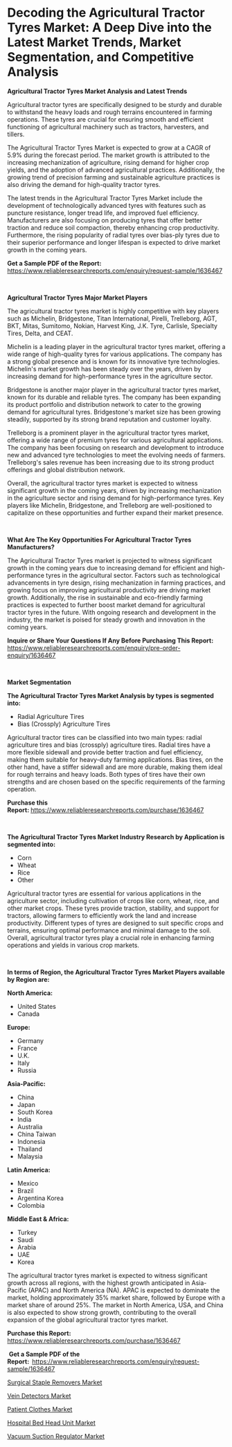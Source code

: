 <p><h1>Decoding the Agricultural Tractor Tyres Market: A Deep Dive into the Latest Market Trends, Market Segmentation, and Competitive Analysis</h1></p><p><strong>Agricultural Tractor Tyres Market Analysis and Latest Trends</strong></p>
<p><p>Agricultural tractor tyres are specifically designed to be sturdy and durable to withstand the heavy loads and rough terrains encountered in farming operations. These tyres are crucial for ensuring smooth and efficient functioning of agricultural machinery such as tractors, harvesters, and tillers.</p><p>The Agricultural Tractor Tyres Market is expected to grow at a CAGR of 5.9% during the forecast period. The market growth is attributed to the increasing mechanization of agriculture, rising demand for higher crop yields, and the adoption of advanced agricultural practices. Additionally, the growing trend of precision farming and sustainable agriculture practices is also driving the demand for high-quality tractor tyres.</p><p>The latest trends in the Agricultural Tractor Tyres Market include the development of technologically advanced tyres with features such as puncture resistance, longer tread life, and improved fuel efficiency. Manufacturers are also focusing on producing tyres that offer better traction and reduce soil compaction, thereby enhancing crop productivity. Furthermore, the rising popularity of radial tyres over bias-ply tyres due to their superior performance and longer lifespan is expected to drive market growth in the coming years.</p></p>
<p><strong>Get a Sample PDF of the Report:&nbsp;</strong> <a href="https://www.reliableresearchreports.com/enquiry/request-sample/1636467">https://www.reliableresearchreports.com/enquiry/request-sample/1636467</a></p>
<p>&nbsp;</p>
<p><strong>Agricultural Tractor Tyres Major Market Players</strong></p>
<p><p>The agricultural tractor tyres market is highly competitive with key players such as Michelin, Bridgestone, Titan International, Pirelli, Trelleborg, AGT, BKT, Mitas, Sumitomo, Nokian, Harvest King, J.K. Tyre, Carlisle, Specialty Tires, Delta, and CEAT.</p><p>Michelin is a leading player in the agricultural tractor tyres market, offering a wide range of high-quality tyres for various applications. The company has a strong global presence and is known for its innovative tyre technologies. Michelin's market growth has been steady over the years, driven by increasing demand for high-performance tyres in the agriculture sector.</p><p>Bridgestone is another major player in the agricultural tractor tyres market, known for its durable and reliable tyres. The company has been expanding its product portfolio and distribution network to cater to the growing demand for agricultural tyres. Bridgestone's market size has been growing steadily, supported by its strong brand reputation and customer loyalty.</p><p>Trelleborg is a prominent player in the agricultural tractor tyres market, offering a wide range of premium tyres for various agricultural applications. The company has been focusing on research and development to introduce new and advanced tyre technologies to meet the evolving needs of farmers. Trelleborg's sales revenue has been increasing due to its strong product offerings and global distribution network.</p><p>Overall, the agricultural tractor tyres market is expected to witness significant growth in the coming years, driven by increasing mechanization in the agriculture sector and rising demand for high-performance tyres. Key players like Michelin, Bridgestone, and Trelleborg are well-positioned to capitalize on these opportunities and further expand their market presence.</p></p>
<p>&nbsp;</p>
<p><strong>What Are The Key Opportunities For Agricultural Tractor Tyres Manufacturers?</strong></p>
<p><p>The Agricultural Tractor Tyres market is projected to witness significant growth in the coming years due to increasing demand for efficient and high-performance tyres in the agricultural sector. Factors such as technological advancements in tyre design, rising mechanization in farming practices, and growing focus on improving agricultural productivity are driving market growth. Additionally, the rise in sustainable and eco-friendly farming practices is expected to further boost market demand for agricultural tractor tyres in the future. With ongoing research and development in the industry, the market is poised for steady growth and innovation in the coming years.</p></p>
<p><strong>Inquire or Share Your Questions If Any Before Purchasing This Report:</strong> <a href="https://www.reliableresearchreports.com/enquiry/pre-order-enquiry/1636467">https://www.reliableresearchreports.com/enquiry/pre-order-enquiry/1636467</a></p>
<p>&nbsp;</p>
<p><strong>Market Segmentation</strong></p>
<p><strong>The Agricultural Tractor Tyres Market Analysis by types is segmented into:</strong></p>
<p><ul><li>Radial Agriculture Tires</li><li>Bias (Crossply) Agriculture Tires</li></ul></p>
<p><p>Agricultural tractor tires can be classified into two main types: radial agriculture tires and bias (crossply) agriculture tires. Radial tires have a more flexible sidewall and provide better traction and fuel efficiency, making them suitable for heavy-duty farming applications. Bias tires, on the other hand, have a stiffer sidewall and are more durable, making them ideal for rough terrains and heavy loads. Both types of tires have their own strengths and are chosen based on the specific requirements of the farming operation.</p></p>
<p><strong>Purchase this Report:&nbsp;</strong><a href="https://www.reliableresearchreports.com/purchase/1636467">https://www.reliableresearchreports.com/purchase/1636467</a></p>
<p>&nbsp;</p>
<p><strong>The Agricultural Tractor Tyres Market Industry Research by Application is segmented into:</strong></p>
<p><ul><li>Corn</li><li>Wheat</li><li>Rice</li><li>Other</li></ul></p>
<p><p>Agricultural tractor tyres are essential for various applications in the agriculture sector, including cultivation of crops like corn, wheat, rice, and other market crops. These tyres provide traction, stability, and support for tractors, allowing farmers to efficiently work the land and increase productivity. Different types of tyres are designed to suit specific crops and terrains, ensuring optimal performance and minimal damage to the soil. Overall, agricultural tractor tyres play a crucial role in enhancing farming operations and yields in various crop markets.</p></p>
<p>&nbsp;</p>
<p><strong>In terms of Region, the Agricultural Tractor Tyres Market Players available by Region are:</strong></p>
<p>
    <p> <strong> North America: </strong>
        <ul>
            <li>United States</li>
            <li>Canada</li>
        </ul>
        </p> 
    <p> <strong> Europe: </strong>
        <ul>
            <li>Germany</li>
            <li>France</li>
            <li>U.K.</li>
            <li>Italy</li>
            <li>Russia</li>
        </ul>
        </p> 
    <p> <strong> Asia-Pacific: </strong>
        <ul>
            <li>China</li>
            <li>Japan</li>
            <li>South Korea</li>
            <li>India</li>
            <li>Australia</li>
            <li>China Taiwan</li>
            <li>Indonesia</li>
            <li>Thailand</li>
            <li>Malaysia</li>
        </ul>
        </p> 
    <p> <strong> Latin America: </strong>
        <ul>
            <li>Mexico</li>
            <li>Brazil</li>
            <li>Argentina Korea</li>
            <li>Colombia</li>
        </ul>
        </p> 
    <p> <strong> Middle East & Africa: </strong>
        <ul>
            <li>Turkey</li>
            <li>Saudi</li>
            <li>Arabia</li>
            <li>UAE</li>
            <li>Korea</li>
        </ul>
    </p>
    </p>
<p><p>The agricultural tractor tyres market is expected to witness significant growth across all regions, with the highest growth anticipated in Asia-Pacific (APAC) and North America (NA). APAC is expected to dominate the market, holding approximately 35% market share, followed by Europe with a market share of around 25%. The market in North America, USA, and China is also expected to show strong growth, contributing to the overall expansion of the global agricultural tractor tyres market.</p></p>
<p><strong>Purchase this Report: </strong><a href="https://www.reliableresearchreports.com/purchase/1636467">https://www.reliableresearchreports.com/purchase/1636467</a></p>
<p>&nbsp;<strong>Get a Sample PDF of the Report:&nbsp;&nbsp;</strong><a href="https://www.reliableresearchreports.com/enquiry/request-sample/1636467">https://www.reliableresearchreports.com/enquiry/request-sample/1636467</a></p>
<p><strong></strong></p>
<p><p><a href="https://medium.com/p/b64db1ef819a/edit">Surgical Staple Removers Market</a></p><p><a href="https://medium.com/p/c6efd2f40afb/edit">Vein Detectors Market</a></p><p><a href="https://medium.com/p/1fbf41f73a69/edit">Patient Clothes Market</a></p><p><a href="https://medium.com/p/4028609ad118/edit">Hospital Bed Head Unit Market</a></p><p><a href="https://medium.com/p/c395b33e96f7/edit">Vacuum Suction Regulator Market</a></p></p>